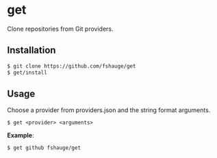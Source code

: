 # get
Clone repositories from Git providers.

## Installation
```bash
$ git clone https://github.com/fshauge/get
$ get/install
```

## Usage
Choose a provider from providers.json and the string format arguments.
```
$ get <provider> <arguments>
```

**Example**:
```
$ get github fshauge/get
```

